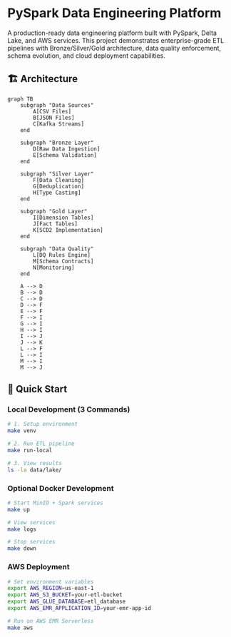 # PySpark Data Engineering Platform

A production-ready data engineering platform built with PySpark, Delta Lake, and AWS services. This project demonstrates enterprise-grade ETL pipelines with Bronze/Silver/Gold architecture, data quality enforcement, schema evolution, and cloud deployment capabilities.

## 🏗️ Architecture

```mermaid
graph TB
    subgraph "Data Sources"
        A[CSV Files]
        B[JSON Files]
        C[Kafka Streams]
    end
    
    subgraph "Bronze Layer"
        D[Raw Data Ingestion]
        E[Schema Validation]
    end
    
    subgraph "Silver Layer"
        F[Data Cleaning]
        G[Deduplication]
        H[Type Casting]
    end
    
    subgraph "Gold Layer"
        I[Dimension Tables]
        J[Fact Tables]
        K[SCD2 Implementation]
    end
    
    subgraph "Data Quality"
        L[DQ Rules Engine]
        M[Schema Contracts]
        N[Monitoring]
    end
    
    A --> D
    B --> D
    C --> D
    D --> F
    E --> F
    F --> I
    G --> I
    H --> I
    I --> J
    J --> K
    L --> F
    L --> I
    M --> I
    M --> J
```

## 🚀 Quick Start

### Local Development (3 Commands)

```bash
# 1. Setup environment
make venv

# 2. Run ETL pipeline
make run-local

# 3. View results
ls -la data/lake/
```

### Optional Docker Development

```bash
# Start MinIO + Spark services
make up

# View services
make logs

# Stop services
make down
```

### AWS Deployment

```bash
# Set environment variables
export AWS_REGION=us-east-1
export AWS_S3_BUCKET=your-etl-bucket
export AWS_GLUE_DATABASE=etl_database
export AWS_EMR_APPLICATION_ID=your-emr-app-id

# Run on AWS EMR Serverless
make aws
```
